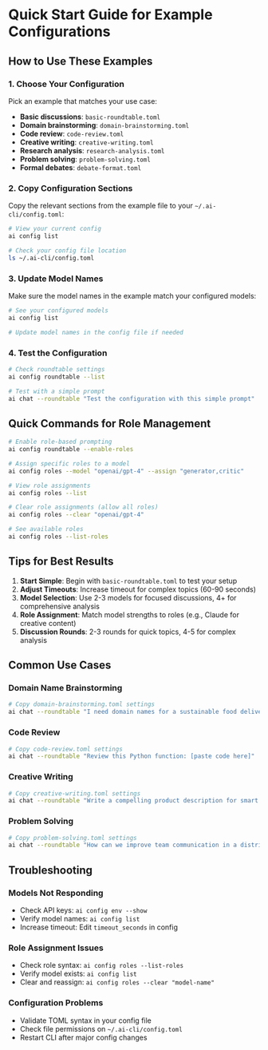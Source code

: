 # Quick Start Guide for Example Configurations

## How to Use These Examples

### 1. Choose Your Configuration
Pick an example that matches your use case:

- **Basic discussions**: `basic-roundtable.toml`
- **Domain brainstorming**: `domain-brainstorming.toml`
- **Code review**: `code-review.toml`
- **Creative writing**: `creative-writing.toml`
- **Research analysis**: `research-analysis.toml`
- **Problem solving**: `problem-solving.toml`
- **Formal debates**: `debate-format.toml`

### 2. Copy Configuration Sections

Copy the relevant sections from the example file to your `~/.ai-cli/config.toml`:

```bash
# View your current config
ai config list

# Check your config file location
ls ~/.ai-cli/config.toml
```

### 3. Update Model Names

Make sure the model names in the example match your configured models:

```bash
# See your configured models
ai config list

# Update model names in the config file if needed
```

### 4. Test the Configuration

```bash
# Check roundtable settings
ai config roundtable --list

# Test with a simple prompt
ai chat --roundtable "Test the configuration with this simple prompt"
```

## Quick Commands for Role Management

```bash
# Enable role-based prompting
ai config roundtable --enable-roles

# Assign specific roles to a model
ai config roles --model "openai/gpt-4" --assign "generator,critic"

# View role assignments
ai config roles --list

# Clear role assignments (allow all roles)
ai config roles --clear "openai/gpt-4"

# See available roles
ai config roles --list-roles
```

## Tips for Best Results

1. **Start Simple**: Begin with `basic-roundtable.toml` to test your setup
2. **Adjust Timeouts**: Increase timeout for complex topics (60-90 seconds)
3. **Model Selection**: Use 2-3 models for focused discussions, 4+ for comprehensive analysis
4. **Role Assignment**: Match model strengths to roles (e.g., Claude for creative content)
5. **Discussion Rounds**: 2-3 rounds for quick topics, 4-5 for complex analysis

## Common Use Cases

### Domain Name Brainstorming
```bash
# Copy domain-brainstorming.toml settings
ai chat --roundtable "I need domain names for a sustainable food delivery app"
```

### Code Review
```bash
# Copy code-review.toml settings
ai chat --roundtable "Review this Python function: [paste code here]"
```

### Creative Writing
```bash
# Copy creative-writing.toml settings
ai chat --roundtable "Write a compelling product description for smart home devices"
```

### Problem Solving
```bash
# Copy problem-solving.toml settings
ai chat --roundtable "How can we improve team communication in a distributed company?"
```

## Troubleshooting

### Models Not Responding
- Check API keys: `ai config env --show`
- Verify model names: `ai config list`
- Increase timeout: Edit `timeout_seconds` in config

### Role Assignment Issues
- Check role syntax: `ai config roles --list-roles`
- Verify model exists: `ai config list`
- Clear and reassign: `ai config roles --clear "model-name"`

### Configuration Problems
- Validate TOML syntax in your config file
- Check file permissions on `~/.ai-cli/config.toml`
- Restart CLI after major config changes
